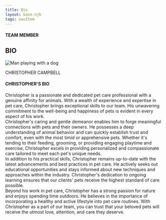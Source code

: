 ```yaml
---
title: Bio
layout: base.njk
tags: navItem
---
```

<section class="team-member-bio">
    <div class="about-us-header">
        <div>
            <div id="vertical-line"></div>
        </div>
        <div class="header-text">
            <h4>TEAM MEMBER</h6>
            <h1 id="team-header">BIO</h1>
        </div>
    </div>
    <div class="team-member-img-and-bio">
        <div class="team-member-img">
            <div>
                <img src="\images\team-member5.png" alt="Man playing with a dog">
                <p>CHRISTOPHER CAMPBELL</p>
            </div>
        </div>
        <div class="team-member-info">
            <h4>CHRISTOPHER'S BIO</h4>
            <p>
                Christopher is a passionate and dedicated pet care professional with a genuine affinity for animals. With a wealth of experience and expertise in pet care, Christopher brings exceptional skills to our team. His unwavering commitment to the well-being and happiness of pets is evident in every aspect of his work.
                <br>
                Christopher's caring and gentle demeanor enables him to forge meaningful connections with pets and their owners. He possesses a deep understanding of animal behavior and can quickly establish trust and comfort, even with the most timid or apprehensive pets. Whether it's tending to their feeding, grooming, or providing engaging playtime and exercise, Christopher excels in providing personalized and compassionate care tailored to meet each pet's unique needs.
                <br>
                In addition to his practical skills, Christopher remains up-to-date with the latest advancements and best practices in pet care. He actively seeks out educational opportunities and stays informed about new techniques and approaches within the industry. Christopher's dedication to ongoing learning ensures that our clients' pets receive the highest standard of care possible.
                <br>
                Beyond his work in pet care, Christopher has a strong passion for nature and enjoys spending time outdoors. He believes in the importance of incorporating a healthy and active lifestyle into pet care routines. With Christopher as a part of our team, you can trust that your beloved pets will receive the utmost love, attention, and care they deserve.
            </p>
        </div>
    </div>
</section>